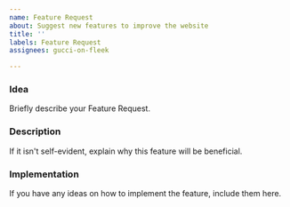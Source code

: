 ```yaml
---
name: Feature Request
about: Suggest new features to improve the website
title: ''
labels: Feature Request
assignees: gucci-on-fleek

---
```


### Idea
Briefly describe your Feature Request.

### Description
If it isn't self-evident, explain why this feature will be beneficial.

### Implementation
If you have any ideas on how to implement the feature, include them here.
